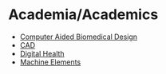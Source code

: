 # Academia/Academics
- [Computer Aided Biomedical Design](https://oscampo.github.io/cabd)
- [CAD](https://liascript.github.io/course/?https://raw.githubusercontent.com/oscampo/Digital-Design-And-Manufacture/main/fabdigital.md#2)
- [Digital Health](https://oicampo-uao.github.io/academics/digital-health)
- [Machine Elements](https://oicampo-uao.github.io/academics/machine-elements)
